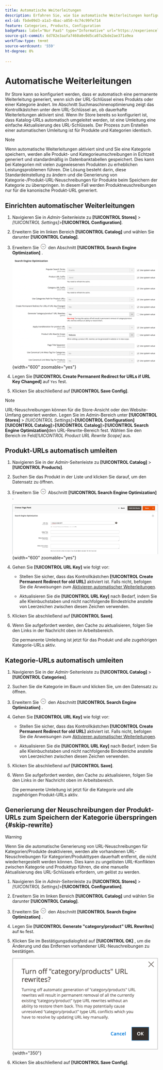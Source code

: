 ```yaml
---
title: Automatische Weiterleitungen
description: Erfahren Sie, wie Sie automatische Weiterleitungen konfigurieren, die generiert werden, wenn sich der URL-Schlüssel eines Produkts oder einer Kategorie in Ihrem Commerce Store ändert.
exl-id: fbde09d3-a1a3-4bac-a850-4c74c99fe714
feature: Categories, Products, Configuration
badgePaas: label="Nur PaaS" type="Informative" url="https://experienceleague.adobe.com/de/docs/commerce/user-guides/product-solutions" tooltip="Gilt nur für Adobe Commerce in Cloud-Projekten (von Adobe verwaltete PaaS-Infrastruktur) und lokale Projekte."
source-git-commit: 6d782e3aafa7460a0e0d5ca07a2bde2ae371a9ea
workflow-type: tm+mt
source-wordcount: '559'
ht-degree: 0%

---
```


# Automatische Weiterleitungen

Ihr Store kann so konfiguriert werden, dass er automatisch eine permanente Weiterleitung generiert, wenn sich der URL-Schlüssel eines Produkts oder einer Kategorie ändert. Im Abschnitt Suchmaschinenoptimierung zeigt das Kontrollkästchen unter dem URL-Schlüssel an, ob dauerhafte Weiterleitungen aktiviert sind. Wenn Ihr Store bereits so konfiguriert ist, dass Katalog-URLs automatisch umgeleitet werden, ist eine Umleitung eine einfache Aktualisierung des URL-Schlüssels. Der Prozess zum Erstellen einer automatischen Umleitung ist für Produkte und Kategorien identisch.

>[!NOTE]
>
>Wenn automatische Weiterleitungen aktiviert sind und Sie eine Kategorie speichern, werden alle Produkt- und Kategorieumschreibungen in Echtzeit generiert und standardmäßig in Datenbanktabellen gespeichert. Dies kann bei Kategorien mit vielen zugewiesenen Produkten zu erheblichen Leistungsproblemen führen. Die Lösung besteht darin, diese Standardeinstellung zu ändern und die Generierung von Kategorie-/Produkt-URL-Neuschreibungen für Produkte beim Speichern der Kategorie zu überspringen. In diesem Fall werden Produktneuschreibungen nur für die kanonische Produkt-URL generiert.

## Einrichten automatischer Weiterleitungen

1. Navigieren Sie in _Admin_-Seitenleiste zu **[!UICONTROL Stores]** > _[!UICONTROL Settings]_>**[!UICONTROL Configuration]**.

1. Erweitern Sie im linken Bereich **[!UICONTROL Catalog]** und wählen Sie darunter **[!UICONTROL Catalog]**.

1. Erweitern Sie ![Erweiterungsauswahl](../assets/icon-display-expand.png) den Abschnitt **[!UICONTROL Search Engine Optimization]** .

   ![Katalogkonfiguration - Suchmaschinenoptimierung](../configuration-reference/catalog/assets/catalog-search-engine-optimization.png){width="600" zoomable="yes"}

1. Legen Sie **[!UICONTROL Create Permanent Redirect for URLs if URL Key Changed]** auf `Yes` fest.

1. Klicken Sie abschließend auf **[!UICONTROL Save Config]**.


>[!NOTE]
>
> URL-Neuschreibungen können für die Store-Ansicht oder den Website-Umfang generiert werden. Legen Sie im Admin-Bereich unter **[!UICONTROL Stores]** > _[!UICONTROL Settings]_>**[!UICONTROL Configuration]**&#x200B;**[!UICONTROL Catalog]**>**[!UICONTROL Catalog]**>**[!UICONTROL Search Engine Optimization]**&#x200B;den URL-Rewrite-Bereich fest. Wählen Sie den Bereich im Feld&#x200B;_[!UICONTROL Product URL Rewrite Scope]_ aus.

## Produkt-URLs automatisch umleiten

1. Navigieren Sie in der _Admin_-Seitenleiste zu **[!UICONTROL Catalog]** > **[!UICONTROL Products]**.

1. Suchen Sie das Produkt in der Liste und klicken Sie darauf, um den Datensatz zu öffnen.

1. Erweitern Sie ![Erweiterungsauswahl ](../assets/icon-display-expand.png) Abschnitt **[!UICONTROL Search Engine Optimization]** .

   ![Optimierung der Produktsuchmaschine - permanente Weiterleitung](./assets/product-search-engine-optimization-create-permanent-redirect.png){width="600" zoomable="yes"}

1. Gehen Sie **[!UICONTROL URL Key]** wie folgt vor:

   - Stellen Sie sicher, dass das Kontrollkästchen **[!UICONTROL Create Permanent Redirect for old URL]** aktiviert ist. Falls nicht, befolgen Sie die Anweisungen zum [Aktivieren automatischer Weiterleitungen](url-rewrite.md#configure-url-rewrites).

   - Aktualisieren Sie die **[!UICONTROL URL Key]** nach Bedarf, indem Sie alle Kleinbuchstaben und nicht nachfolgende Bindestriche anstelle von Leerzeichen zwischen diesen Zeichen verwenden.

1. Klicken Sie abschließend auf **[!UICONTROL Save]**.

1. Wenn Sie aufgefordert werden, den Cache zu aktualisieren, folgen Sie den Links in der Nachricht oben im Arbeitsbereich.

   Die permanente Umleitung ist jetzt für das Produkt und alle zugehörigen Kategorie-URLs aktiv.

## Kategorie-URLs automatisch umleiten

1. Navigieren Sie in der _Admin_-Seitenleiste zu **[!UICONTROL Catalog]** > **[!UICONTROL Categories]**.

1. Suchen Sie die Kategorie im Baum und klicken Sie, um den Datensatz zu öffnen.

1. Erweitern Sie ![Erweiterungsauswahl](../assets/icon-display-expand.png) den Abschnitt **[!UICONTROL Search Engine Optimization]** .

1. Gehen Sie **[!UICONTROL URL Key]** wie folgt vor:

   - Stellen Sie sicher, dass das Kontrollkästchen **[!UICONTROL Create Permanent Redirect for old URL]** aktiviert ist. Falls nicht, befolgen Sie die Anweisungen zum [Aktivieren automatischer Weiterleitungen](url-rewrite.md#configure-url-rewrites).

   - Aktualisieren Sie die **[!UICONTROL URL Key]** nach Bedarf, indem Sie alle Kleinbuchstaben und nicht nachfolgende Bindestriche anstelle von Leerzeichen zwischen diesen Zeichen verwenden.

1. Klicken Sie abschließend auf **[!UICONTROL Save]**.

1. Wenn Sie aufgefordert werden, den Cache zu aktualisieren, folgen Sie den Links in der Nachricht oben im Arbeitsbereich.

   Die permanente Umleitung ist jetzt für die Kategorie und alle zugehörigen Produkt-URLs aktiv.

## Generierung der Neuschreibungen der Produkt-URLs zum Speichern der Kategorie überspringen {#skip-rewrite}

>[!WARNING]
>
>Wenn Sie die automatische Generierung von URL-Neuschreibungen für Kategorien/Produkte deaktivieren, werden alle vorhandenen URL-Neuschreibungen für Kategorien/Produkttypen dauerhaft entfernt, die nicht wiederhergestellt werden können. Dies kann zu ungelösten URL-Konflikten zwischen Kategorie und Produkttyp führen, die eine manuelle Aktualisierung des URL-Schlüssels erfordern, um gelöst zu werden.

1. Navigieren Sie in _Admin_-Seitenleiste zu **[!UICONTROL Stores]** > _[!UICONTROL Settings]_>**[!UICONTROL Configuration]**.

1. Erweitern Sie im linken Bereich **[!UICONTROL Catalog]** und wählen Sie darunter **[!UICONTROL Catalog]**.

1. Erweitern Sie ![Erweiterungsauswahl](../assets/icon-display-expand.png) den Abschnitt **[!UICONTROL Search Engine Optimization]** .

1. Legen Sie **[!UICONTROL Generate "category/product" URL Rewrites]** auf `No` fest.

1. Klicken Sie im Bestätigungsdialogfeld auf **[!UICONTROL OK]** , um die Änderung und das Entfernen vorhandener URL-Neuschreibungen zu bestätigen.

   ![Neuschreibungen der Kategorie-/Produkt-URL deaktivieren - Bestätigen](./assets/seo-rewrite-off.png){width="350"}

1. Klicken Sie abschließend auf **[!UICONTROL Save Config]**.
